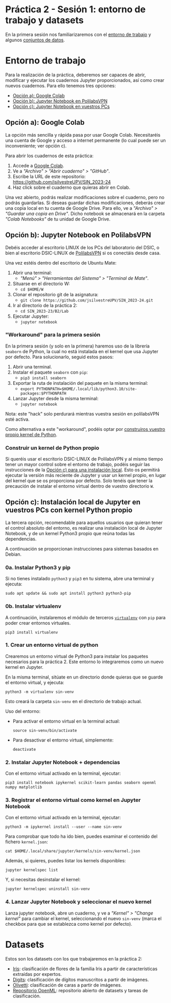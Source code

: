 # Práctica 2 - Sesión 1: entorno de trabajo y datasets

En la primera sesión nos familiarizaremos con el [entorno de trabajo](#entorno-de-trabajo) y algunos
[conjuntos de datos](#datasets).

# Entorno de trabajo

Para la realización de la práctica, deberemos ser capaces de abrir, modificar y ejecutar los cuadernos Jupyter proporcionados, así como crear nuevos cuadernos. Para ello tenemos tres opciones:

- [Opción a): Google Colab](#opción-a-google-colab)
- [Opción b): Jupyter Notebook en PolilabsVPN](#opción-b-jupyter-notebook-en-polilabsvpn)
- [Opción c): Jupyter Notebook en vuestros PCs](#opción-c-instalación-local-de-jupyter-en-vuestros-pcs-con-kernel-python-propio)


## Opción a): Google Colab

La opción más sencilla y rápida pasa por usar Google Colab. Necesitaréis una cuenta de Google y acceso a internet permanente (lo cual puede ser un inconveniente; ver opción c).

Para abrir los cuadernos de esta práctica:

1. Accede a [Google Colab](https://colab.research.google.com/).
1. Ve a *"Archivo" > "Abrir cuaderno" > "GitHub"*.
1. Escribe la URL de este repositorio: 
    https://github.com/jsilvestreUPV/SIN_2023-24
1. Haz click sobre el cuaderno que quieras abrir en Colab.

Una vez abierto, podrás realizar modificaciones sobre el cuaderno, pero no podrás guardarlas. Si deseas guardar dichas modificaciones, deberás crear una copia local en tu cuenta de Google Drive. Para ello, ve a *"Archivo" > "Guardar una copia en Drive"*. Dicho notebook se almacenará en la carpeta *"Colab Notebooks"* de tu unidad de Google Drive.

## Opción b): Jupyter Notebook en PolilabsVPN

Debéis acceder al escritorio LINUX de los PCs del laboratorio del DSIC, o bien al escritorio DSIC-LINUX de [PolilabsVPN](https://polilabsvpn.upv.es/) si os conectáis desde casa. 

Una vez estéis dentro del escritorio de Ubuntu Mate:

1. Abrir una terminal: 
    + *"Menú" > "Herramientas del Sistema" > "Terminal de Mate"*.
1. Situarse en el directorio W:
    + `cd $HOME/W`
1. Clonar el repositorio git de la asignatura:
    + `git clone https://github.com/jsilvestreUPV/SIN_2023-24.git`
1. Ir al directorio de la práctica 2:
    + `cd SIN_2023-23/B2/Lab`
1. Ejecutar Jupyter:
    + `jupyter notebook`

### "Workaround" para la primera sesión

En la primera sesión (y solo en la primera) haremos uso de la librería `seaborn` de Python, la cual no está instalada en el kernel que usa Jupyter por defecto. Para solucionarlo, seguid estos pasos:

1. Abrir una terminal.
2. Instalar el paquete `seaborn` con `pip`:
    + `pip3 install seaborn`
3. Exportar la ruta de instalación del paquete en la misma terminal:
    + `export PYTHONPATH=$HOME/.local/lib/python3.10/site-packages:$PYTHONPATH`
4. Lanzar Jupyter desde la misma terminal:
    + `jupyter notebook`

Nota: este "hack" solo perdurará mientras vuestra sesión en polilabsVPN esté activa. 

Como alternativa a este "workaround", podéis optar por [construiros vuestro propio kernel de Python](#construir-un-kernel-python-propio).

### Construir un kernel de Python propio

Si queréis usar el escritorio DSIC-LINUX de PolilabsVPN y al mismo tiempo tener un mayor control sobre el entorno de trabajo, podéis seguir las instrucciones de la [Opción  c) para una instalación local](#opción-c-instalación-local-de-jupyter-en-vuestros-pcs-con-kernel-propio). Esto os permitirá ejecutar la versión más reciente de Jupyter y usar un kernel propio, en lugar del kernel que se os proporciona por defecto. Solo tenéis que tener la precaución de instalar el entorno virtual dentro de vuestro directorio `W`.

## Opción c): Instalación local de Jupyter en vuestros PCs con kernel Python propio

La tercera opción, recomendable para aquellos usuarios que quieran tener el control absoluto del entorno, es realizar una instalación local de Jupyter Notebook, y de un kernel Python3 propio que reúna todas las dependencias.

A continuación se proporcionan instrucciones para sistemas basados en Debian.

### 0a. Instalar Python3 y pip

Si no tienes instalado `python3` y `pip3` en tu sistema, abre una terminal y ejecuta:

`sudo apt update && sudo apt install python3 python3-pip`

### 0b. Instalar virtualenv

A continuación, instalaremos el módulo de terceros [`virtualenv`](https://pypi.org/project/virtualenv/) con `pip` para poder crear entornos virtuales.

`pip3 install virtualenv`

### 1. Crear un entorno virtual de python

Crearemos un entorno virtual de Python3 para instalar los paquetes necesarios para la práctica 2. Este entorno lo integraremos como un nuevo kernel en Jupyter.

En la misma terminal, sitúate en un directorio donde quieras que se guarde el entorno virtual, y ejecuta:

  `python3 -m virtualenv sin-venv` 

Esto creará la carpeta `sin-venv` en el directorio de trabajo actual. 

Uso del entorno:

- Para activar el entorno virtual en la terminal actual:

  `source sin-venv/bin/activate`

- Para desactivar el entorno virtual, simplemente:

  `deactivate`


### 2. Instalar Jupyter Notebook + dependencias

Con el entorno virtual activado en la terminal, ejecutar:

`pip3 install notebook ipykernel scikit-learn pandas seaborn openml numpy matplotlib`

### 3. Registrar el entorno virtual como kernel en Jupyter Notebook

Con el entorno virtual activado en la terminal, ejecutar:

`python3 -m ipykernel install --user --name sin-venv`

Para comprobar que todo ha ido bien, puedes examinar el contenido del fichero `kernel.json`:

`cat $HOME/.local/share/jupyter/kernels/sin-venv/kernel.json`

Además, si quieres, puedes listar los kernels disponibles:

`jupyter kernelspec list`

Y, si necesitas desinstalar el kernel:

`jupyter kernelspec uninstall sin-venv`

### 4. Lanzar Jupyter Notebook y seleccionar el nuevo kernel

Lanza jupyter notebook, abre un cuaderno, y ve a *"Kernel" > "Change kernel"* para cambiar el kernel, seleccionando el nuevo `sin-venv` (marca el checkbox para que se establezca como kernel por defecto).

# Datasets

Estos son los datasets con los que trabajaremos en la práctica 2:

- [Iris](01_iris.ipynb): clasificación de flores de la familia Iris a partir de características extraídas por expertos.
- [Digits](02_digits.ipynb): clasificación de dígitos manuscritos a partir de imágenes.
- [Olivetti](03_olivetti.ipynb): clasificación de caras a partir de imágenes.
- [Repositorio OpenML](04_openml.ipynb): repositorio abierto de datasets y tareas de clasificación.
